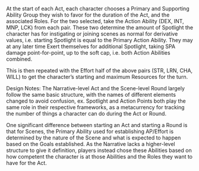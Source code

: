 At the start of each Act, each character chooses a Primary and Supporting Ability Group they wish to favor for the duration of the Act, and the associated Roles.
For the two selected, take the Action Ability (DEX, INT, MNP, LCK) from each pair. 
These two determine the amount of Spotlight the character has for instigating or joining scenes as normal for derivative values, i.e. starting Spotlight is equal to the Primary Action Ability. 
They may at any later time Exert themselves for additional Spotlight, taking SPA damage point-for-point, up to the soft cap, i.e. both Action Abilities combined.

This is then repeated with the Effort half of the above pairs (STR, LRN, CHA, WILL) to get the character’s starting and maximum Resources for the turn.

Design Notes:
The Narrative-level Act and the Scene-level Round largely follow the same basic structure, with the names of different elements changed to avoid confusion, ex. Spotlight and Action Points both play the same role in their respective frameworks, as a metacurrency for tracking the number of things a character can do during the Act or Round.

One significant difference between starting an Act and starting a Round is that for Scenes, the Primary Ability used for establishing AP/Effort is determined by the nature of the Scene and what is expected to happen based on the Goals established. As the Narrative lacks a higher-level structure to give it definition, players instead chose these Abilities based on how competent the character is at those Abilities and the Roles they want to have for the Act.